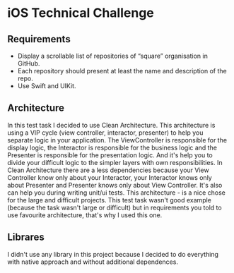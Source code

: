 # iOS Technical Challenge
 
## Requirements
 
 - Display a scrollable list of repositories of “square” organisation in GitHub.
 - Each repository should present at least the name and description of the repo.
 - Use Swift and UIKit.

## Architecture

In this test task I decided to use Clean Architecture. This architecture is using a VIP cycle (view controller, interactor, presenter) to help you separate logic in your application. The ViewController is responsible for the display logic, the Interactor is responsible for the business logic and the Presenter is responsible for the presentation logic. And it's help you to divide your difficult logic to the simpler layers with own responsibilities. In Clean Architecture there are a less dependencies because your View Controller know only about your Interactor, your Interactor knows only about Presenter and Presenter knows only about View Controller. It's also can help you during writing unit/ui tests. This architecture - is a nice chose for the large and difficult projects. This test task wasn't good example (because the task wasn't large or difficult) but in requirements you told to use favourite architecture, that's why I used this one. 

## Librares

I didn't use any library in this project because I decided to do everything with native approach and without additional dependences.
